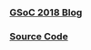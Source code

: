 ### [GSoC 2018 Blog](https://sohamtamba.github.io/GSoC/)

### [Source Code](https://github.com/SohamTamba/GSoC/tree/gh-pages)
